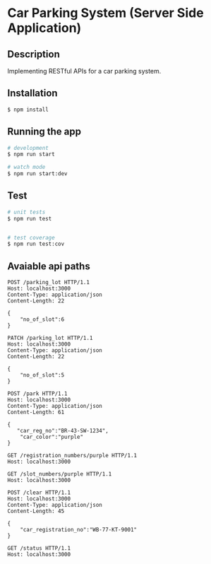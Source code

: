 # Car Parking System (Server Side Application)

## Description
Implementing RESTful APIs for a car parking system.

## Installation

```bash
$ npm install
```

## Running the app

```bash
# development
$ npm run start

# watch mode
$ npm run start:dev


```

## Test

```bash
# unit tests
$ npm run test


# test coverage
$ npm run test:cov
```

## Avaiable api paths
```http
POST /parking_lot HTTP/1.1
Host: localhost:3000
Content-Type: application/json
Content-Length: 22

{
    "no_of_slot":6
}
```
```http
PATCH /parking_lot HTTP/1.1
Host: localhost:3000
Content-Type: application/json
Content-Length: 22

{
    "no_of_slot":5
}
```
```http
POST /park HTTP/1.1
Host: localhost:3000
Content-Type: application/json
Content-Length: 61

{
   "car_reg_no":"BR-43-SW-1234",
    "car_color":"purple"
}
```
```http
GET /registration_numbers/purple HTTP/1.1
Host: localhost:3000
```
```http
GET /slot_numbers/purple HTTP/1.1
Host: localhost:3000
```
```http
POST /clear HTTP/1.1
Host: localhost:3000
Content-Type: application/json
Content-Length: 45

{
    "car_registration_no":"WB-77-KT-9001"
}
```

```http
GET /status HTTP/1.1
Host: localhost:3000
```

